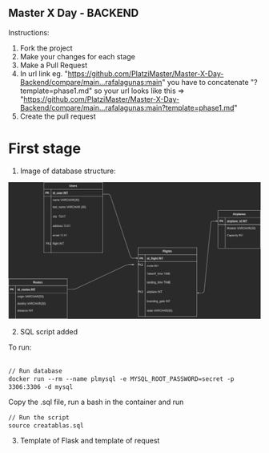 ## Master X Day - BACKEND

Instructions:

1. Fork the project
2. Make your changes for each stage
3. Make a Pull Request
4. In url link eg. "https://github.com/PlatziMaster/Master-X-Day-Backend/compare/main...rafalagunas:main" you have to concatenate
   "?template=phase1.md" so your url looks like this => "https://github.com/PlatziMaster/Master-X-Day-Backend/compare/main...rafalagunas:main?template=phase1.md"
5. Create the pull request

# First stage

1. Image of database structure:

![Database structure](./Modelo-platzi-master.png "Database structure")

2. SQL script added

To run:

```

// Run database
docker run --rm --name plmysql -e MYSQL_ROOT_PASSWORD=secret -p 3306:3306 -d mysql

```

Copy the .sql file, run a bash in the container and run
```
// Run the script
source creatablas.sql

```

3. Template of Flask and template of request